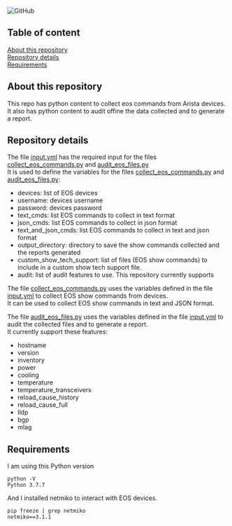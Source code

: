![GitHub](https://img.shields.io/github/license/ksator/arista_eos_audit)   
 
## Table of content

[About this repository](#about-this-repository)  
[Repository details](#repository-details)   
[Requirements](#requirements)  

## About this repository 

This repo has python content to collect eos commands from Arista devices.  
It also has python content to audit offine the data collected and to generate a report.  

## Repository details 

The file [input.yml](input.yml) has the required input for the files [collect_eos_commands.py](collect_eos_commands.py) and  [audit_eos_files.py](audit_eos_files.py)   
 It is used to define the variables for the files [collect_eos_commands.py](collect_eos_commands.py) and [audit_eos_files.py](audit_eos_files.py):    
- devices: list of EOS devices
- username: devices username 
- password: devices password
- text_cmds: list EOS commands to collect in text format
- json_cmds: list EOS commands to collect in json format
- text_and_json_cmds: list EOS commands to collect in text and json format 
- output_directory: directory to save the show commands collected and the reports generated
- custom_show_tech_support: list of files (EOS show commands) to include in a custom show tech support file. 
- audit: list of audit features to use. This repository currently supports   

The file [collect_eos_commands.py](collect_eos_commands.py) uses the variables defined in the file [input.yml](input.yml) to collect EOS show commands from devices.  
It can be used to collect EOS show commands in text and JSON format.  

The file [audit_eos_files.py](audit_eos_files.py) uses the variables defined in the file [input.yml](input.yml) to audit the collected files and to generate a report.  
It currently support these features: 
- hostname
- version
- inventory 
- power 
- cooling
- temperature
- temperature_transceivers
- reload_cause_history
- reload_cause_full
- lldp
- bgp
- mlag
  

## Requirements

I am using this Python version
```
python -V
Python 3.7.7
```
And I installed netmiko to interact with EOS devices.  
```
pip freeze | grep netmiko
netmiko==3.1.1
```


